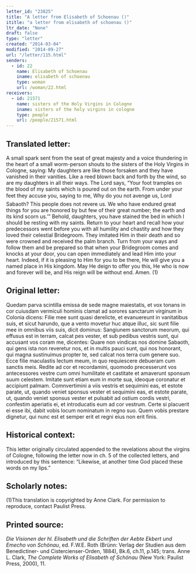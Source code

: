 ```yaml
---
letter_id: "23825"
title: "A letter from Elisabeth of Schoenau ()"
ititle: "a letter from elisabeth of schoenau ()"
ltr_date: "None"
draft: false
type: "letter"
created: "2014-03-04"
modified: "2014-09-27"
url: "/letter/115.html"
senders:
  - id: 22
    name: Elisabeth of Schoenau
    iname: elisabeth of schoenau
    type: woman
    url: /woman/22.html
receivers:
  - id: 21571
    name: sisters of the Holy Virgins in Cologne
    iname: sisters of the holy virgins in cologne
    type: people
    url: /people/21571.html
---
```

<h2> Translated letter:</h2>A small spark sent from the seat of great majesty and a voice thundering in the heart of a small worm-person shouts to the sisters of the Holy Virgins in Cologne, saying:
My daughters are like those forsaken and they have vanished in their vanities.  Like a reed blown back and forth by the wind, so are my daughters in all their ways.  The Lord says, “Your foot tramples on the blood of my saints which is poured out on the earth.  From under your feet they accuse you, saying to me, Why do you not avenge us, Lord Sabaoth?  This people does not revere us.  We who have endured great things for you are honored by but few of their great number; the earth and its kind scorn us.’”
Behold, daughters, you have stained the bed in which I should be resting with my saints.  Return to your heart and recall how your predecessors went before you with all humility and chastity and how they loved their celestial Bridegroom.  They imitated Him in their death and so were crowned  and received the palm branch. Turn from your ways and follow them and be prepared so that when your Bridegroom comes and knocks at your door, you can open immediately and lead Him into your heart.  Indeed, if it is pleasing to Him for you to be there, He will give you a named place in His kingdom.  May He deign to offer you this, He who is now and forever will be, and His reign will be without end.  Amen. (1)
<h2 class="mt-4"> Original letter:</h2>Quedam parva scintilla emissa de sede magne maiestatis, et vox tonans in cor cuiusdam vermiculi hominis clamat ad sorores sanctarum virginum in Colonia dicens:  Filie mee sunt quasi derelicte, et evanuereunt in vanitatibus suis, et sicut harundo, que a vento movetur huc atque illuc, sic sunt filie mee in omnibus viis suis, dicit dominus:  Sangiunem sanctorum meorum, qui effusus est in terram, calcat pes vester, et sub pedibus vestris sunt, qui accusant vos coram me, dicentes:  Quare non vindicas nos domine Sabaoth, qui gens ista non reveretur nos, et in multis pauci sunt, qui nos honorant, qui magna sustinuimus propter te, sed calcat nos terra cum genere suo.  Ecce filie maculastis lectum meum, in quo requiescere debueram cum sanctis meis.  Redite ad cor et recordamini, quomodo precesserunt vos antecessores vestre cum omni humilitate et castitate et amaverunt sponsum suum celestem.  Imitate sunt etiam eum in morte sua, ideoque coronatur et accipiunt palmam.  Comnvertimini a viis vestris et sequimini eas, et estote parate, ut, quando veniet sponsus vester et sequimini eas, et estote parate, ut, quando veniet sponsus vester et pulsabit ad ostium cordis vestri, confestim aperiatis ei, et introducatis eum ad cor vestrum.  Certe si placuerit ei esse ibi, dabit vobis locum nominatum in regno suo.  Quem vobis prestare dignetur, qui nunc est et semper erit et regni eius non erit finis.
<h2 class="mt-4"> Historical context:</h2>This letter originally circulated appended to the revelations about the virgins of Cologne, following the letter now in ch. 5 of the collected letters, and introduced by this sentence: “Likewise, at another time God placed these words on my lips.”
<h2 class="mt-4"> Scholarly notes:</h2>(1)This translation is copyrighted by Anne Clark.  For permission to reproduce, contact Paulist Press.
<h2 class="mt-4"> Printed source:</h2><p><em>Die Visionen der hl. Elisabeth und die Schriften der Aebte Ekbert und Emecho von Schönau</em>, ed. F.W.E. Roth (Brünn: Verlag der Studien aus dem Benedictiner- und Cistercienser-Orden, 1884), Bk.6, ch.11, p.145; trans. Anne L. Clark, <em>The Complete Works of Elisabeth of Schönau</em> (New York: Paulist Press, 2000), 11.</p>